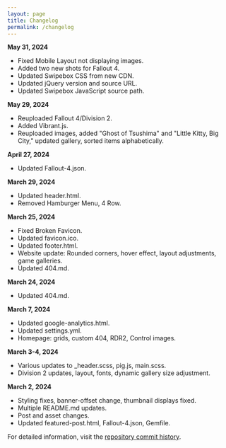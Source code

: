 ```yaml
---
layout: page
title: Changelog
permalink: /changelog
---
```

**May 31, 2024**
- Fixed Mobile Layout not displaying images.
- Added two new shots for Fallout 4.
- Updated Swipebox CSS from new CDN.
- Updated jQuery version and source URL.
- Updated Swipebox JavaScript source path.

**May 29, 2024**
- Reuploaded Fallout 4/Division 2.
- Added Vibrant.js.
- Reuploaded images, added "Ghost of Tsushima" and "Little Kitty, Big City," updated gallery, sorted items alphabetically.

**April 27, 2024**
- Updated Fallout-4.json.

**March 29, 2024**
- Updated header.html.
- Removed Hamburger Menu, 4 Row.

**March 25, 2024**
- Fixed Broken Favicon.
- Updated favicon.ico.
- Updated footer.html.
- Website update: Rounded corners, hover effect, layout adjustments, game galleries.
- Updated 404.md.

**March 24, 2024**
- Updated 404.md.

**March 7, 2024**
- Updated google-analytics.html.
- Updated settings.yml.
- Homepage: grids, custom 404, RDR2, Control images.

**March 3-4, 2024**
- Various updates to _header.scss, pig.js, main.scss.
- Division 2 updates, layout, fonts, dynamic gallery size adjustment.

**March 2, 2024**
- Styling fixes, banner-offset change, thumbnail displays fixed.
- Multiple README.md updates.
- Post and asset changes.
- Updated featured-post.html, Fallout-4.json, Gemfile.

For detailed information, visit the [repository commit history](https://github.com/PatrickJnr/vp/commits/main/).